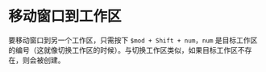 # 移动窗口到工作区

要移动窗口到另一个工作区，只需按下 `$mod + Shift + num`，`num` 是目标工作区的编号（这就像切换工作区的时候）。与切换工作区类似，如果目标工作区不存在，则会被创建。
